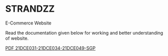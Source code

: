 # STRANDZZ
E-Commerce Website

Read the documentation given below for working and better understanding of website.

[PDF 21DCE031-21DCE034-21DCE049-SGP](https://github.com/Vatsal0313/STRANDZZ/blob/main/SGP.pdf)
 

